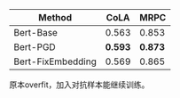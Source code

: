 | Method | CoLA | MRPC |
| --- | --- | --- |
| Bert-Base | 0.563 | 0.853 |
| Bert-PGD | **0.593** | **0.873** |
| Bert-FixEmbedding | 0.569 | 0.865 |

原本overfit，加入对抗样本能继续训练。